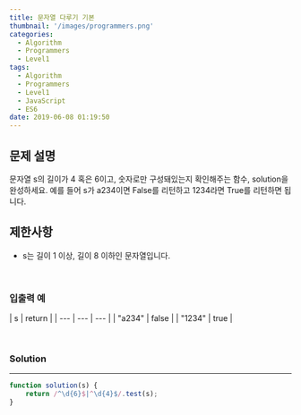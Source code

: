```yaml
---
title: 문자열 다루기 기본
thumbnail: '/images/programmers.png'
categories:
  - Algorithm
  - Programmers
  - Level1
tags:
  - Algorithm
  - Programmers
  - Level1
  - JavaScript
  - ES6
date: 2019-06-08 01:19:50
---
```


## 문제 설명
문자열 s의 길이가 4 혹은 6이고, 숫자로만 구성돼있는지 확인해주는 함수, solution을 완성하세요. 예를 들어 s가 a234이면 False를 리턴하고 1234라면 True를 리턴하면 됩니다.

<!-- more -->

## 제한사항
- s는 길이 1 이상, 길이 8 이하인 문자열입니다.

<br/>


### 입출력 예
| s | return |
| --- | --- | --- |
| "a234" | false |
| "1234" | true |

<br/>


### Solution

---

```javascript
function solution(s) {
    return /^\d{6}$|^\d{4}$/.test(s);
}

```